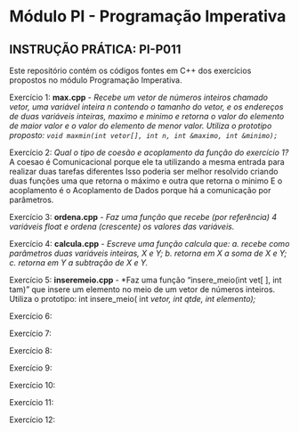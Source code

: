 # Módulo PI - Programação Imperativa 
## INSTRUÇÃO PRÁTICA: PI-P011
Este repositório contém os códigos fontes em C++ dos exercícios propostos no módulo Programação Imperativa.

Exercício 1: **max.cpp** - *Recebe um vetor de números inteiros chamado vetor, uma variável inteira n contendo o tamanho do vetor, e os endereços de duas variáveis inteiras, maximo e minimo
                      e retorna o valor do elemento de maior valor e o valor do elemento de menor valor.
                      Utiliza o prototipo proposto: 
                      ```void maxmin(int vetor[], int n, int &maximo, int &minimo);```*

Exercício 2: *Qual o tipo de coesão e acoplamento da função do exercício 1?* 
              A coesao é Comunicacional porque ele ta utilizando a mesma entrada para realizar duas tarefas diferentes
              Isso poderia ser melhor resolvido criando duas funções uma que retorna o máximo e outra que retorna o minimo
              E o acoplamento é o Acoplamento de Dados porque há a comunicação por parâmetros.

Exercício 3: **ordena.cpp** - *Faz uma função que recebe (por referência) 4 variáveis float
                              e ordena (crescente) os valores das variáveis.*

Exercício 4: **calcula.cpp**  - *Escreve uma função calcula que:
                                  a. recebe como parâmetros duas variáveis inteiras, X e Y;
                                  b. retorna em X a soma de X e Y;
                                  c. retorna em Y a subtração de X e Y.*

Exercício 5: **inseremeio.cpp** - *Faz uma função “insere_meio(int vet[ ], int tam)” que insere um elemento no meio
                                  de um vetor de números inteiros. Utiliza o prototipo: 
                                  int insere_meio( int *vetor, int qtde, int elemento);*

Exercício 6:

Exercício 7: 

Exercício 8: 

Exercício 9: 

Exercício 10: 

Exercício 11: 

Exercício 12: 
